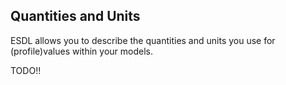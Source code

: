 ## Quantities and Units

ESDL allows you to describe the quantities and units you use for (profile)values within your models.

TODO!!